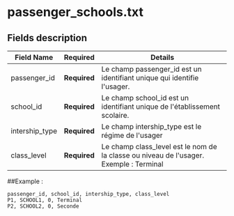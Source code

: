 # passenger_schools.txt

## Fields description 

| Field Name      | Required     |  Details |
|-----------------|:------------:|----------|
| passenger_id    | **Required** | Le champ passenger_id est un identifiant unique qui identifie l'usager. |
| school_id       | **Required** | Le champ school_id est un identifiant unique de l'établissement scolaire.  |
| intership_type  | **Required** | Le champ intership_type est le régime de l'usager |
| class_level     | **Required** | Le champ class_level est le nom de la classe ou niveau de l'usager. Exemple : Terminal  |

##Example : 

```
passenger_id, school_id, intership_type, class_level
P1, SCHOOL1, 0, Terminal
P2, SCHOOL2, 0, Seconde
```
